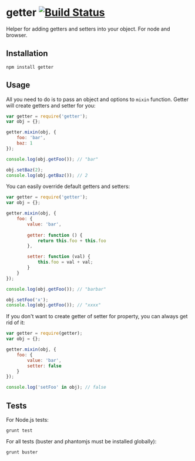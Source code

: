 # getter [![Build Status](https://secure.travis-ci.org/fragphace/getter.png?branch=master)](http://travis-ci.org/fragphace/getter)

Helper for adding getters and setters into your object. For node and browser.

## Installation

```
npm install getter
```

## Usage

All you need to do is to pass an object and options to `mixin` function. Getter will create
getters and setter for you:

```javascript
var getter = require('getter');
var obj = {};

getter.mixin(obj, {
	foo: 'bar',
	baz: 1
});

console.log(obj.getFoo()); // "bar"

obj.setBaz(2);
console.log(obj.getBaz()); // 2
``` 

You can easily override default getters and setters:

```javascript
var getter = require('getter');
var obj = {};

getter.mixin(obj, {
	foo: {
		value: 'bar',
	
		getter: function () {
			return this.foo + this.foo
		},

		setter: function (val) {
			this.foo = val + val;
		}
	}
});

console.log(obj.getFoo()); // "barbar"

obj.setFoo('x');
console.log(obj.getFoo()); // "xxxx"
```

If you don't want to create getter of setter for property,
you can always get rid of it:

```javascript
var getter = require(getter);
var obj = {};

getter.mixin(obj, {
	foo: {
		value: 'bar',
		setter: false
	}
});

console.log('setFoo' in obj); // false
```

## Tests

For Node.js tests:

```
grunt test
```

For all tests (buster and phantomjs must be installed globally):

```
grunt buster
```